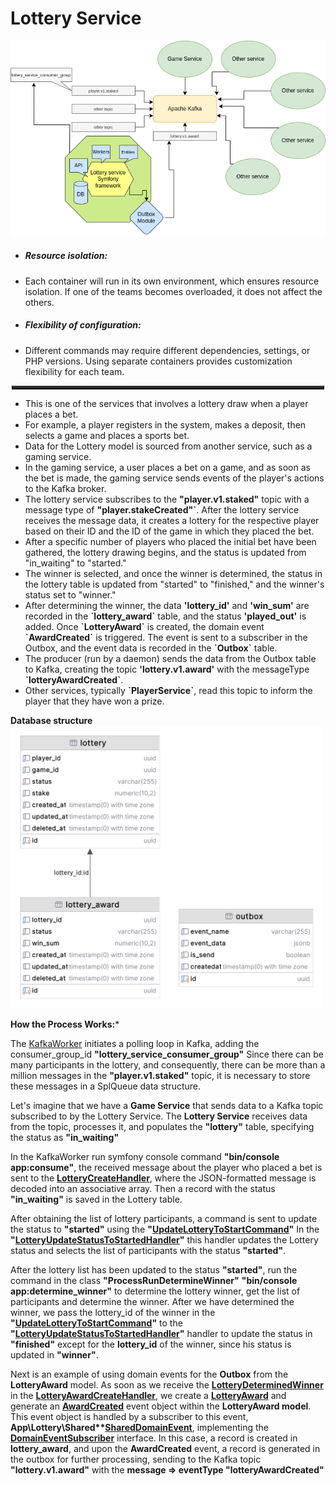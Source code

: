 <h1>Lottery Service</h1>

![dia.png](public%2FReadmeImg%2Fdia.png)

<ul>
<li>
<h5>Resource isolation:</h5>
</li>
<li>Each container will run in its own environment, which ensures resource isolation. If one of the teams becomes overloaded, it does not affect the others.</li>
<li>
<h5>
Flexibility of configuration:
</h5>
</li>
<li>Different commands may require different dependencies, settings, or PHP versions. Using separate containers provides customization flexibility for each team.</li>
</ul>

<div style="border-top: #2e3136; border-style: solid; margin: 2px"></div>
<ul>
<li>This is one of the services that involves a lottery draw when a player places a bet.</li>
<li>For example, a player registers in the system, makes a deposit, then selects a game and places a sports bet.</li>
<li>Data for the Lottery model is sourced from another service, such as a gaming service. </li>
<li>In the gaming service, a user places a bet on a game, and as soon as the bet is made, the gaming service sends events of the player's actions to the Kafka broker. </li>
<li>The lottery service subscribes to the <b>"player.v1.staked"</b> topic with a message type of <b>"player.stakeCreated"`</b>. After the lottery service receives the message data, it creates a lottery for the respective player based on their ID and the ID of the game in which they placed the bet.</li>
<li>After a specific number of players who placed the initial bet have been gathered, the lottery drawing begins, and the status is updated from "in_waiting" to "started." </li>
<li>The winner is selected, and once the winner is determined, the status in the lottery table is updated from "started" to "finished," and the winner's status set to "winner." </li>
<li>After determining the winner, the data <b>'lottery_id'</b> and <b>'win_sum'</b> are recorded in the <b>`lottery_award`</b> table, and the status <b>'played_out'</b> is added. Once <b>`LotteryAward`</b> is created, the domain event <b>`AwardCreated`</b> is triggered. The event is sent to a subscriber in the Outbox, and the event data is recorded in the <b>`Outbox`</b> table. </li>
<li>The producer (run by a daemon) sends the data from the Outbox table to Kafka, creating the topic <b>'lottery.v1.award'</b> with the messageType <b>`lotteryAwardCreated`</b>.  </li>
<li>Other services, typically <b>`PlayerService`</b>, read this topic to inform the player that they have won a prize.</li>
</ul>


**Database structure**
<img src="public/ReadmeImg/db-gram.png" alt="image" style="width:500px;height:auto;">

**How the Process Works:***

The [KafkaWorker](src%2FCore%2FWorker%2FKafka%2FKafkaWorker.php) initiates a polling loop in Kafka, adding the consumer_group_id **"lottery_service_consumer_group"** Since there can be many participants in the lottery, and consequently, there can be more than a million messages in the **"player.v1.staked"** topic, it is necessary to store these messages in a SplQueue data structure.

Let's imagine that we have a **Game Service** that sends data to a Kafka topic subscribed to by the Lottery Service. The **Lottery Service** receives data from the topic, processes it, and populates the **"lottery"** table, specifying the status as **"in_waiting"**

In the KafkaWorker run symfony console command **"bin/console app:consume"**, the received message about the player who placed a bet is sent to the **[LotteryCreateHandler](src%2FLottery%2FApplication%2FUseCase%2FLotteryCreateHandler.php)**, where the JSON-formatted message is decoded into an associative array. Then a record with the status **"in_waiting"** is saved in the Lottery table.

After obtaining the list of lottery participants, a command is sent to update the status to **"started"** using the **"[UpdateLotteryToStartCommand](src%2FLottery%2FApplication%2FCommand%2FUpdateLotteryToStartCommand.php)"** In the **"[LotteryUpdateStatusToStartedHandler](src%2FLottery%2FApplication%2FUseCase%2FLotteryUpdateStatusToStartedHandler.php)"** this handler updates the Lottery status and selects the list of participants with the status **"started"**.

After the lottery list has been updated to the status **"started"**, run the command in the class **"ProcessRunDetermineWinner"** **"bin/console app:determine_winner"** to determine the lottery winner, get the list of participants and determine the winner. After we have determined the winner, we pass the lottery_id of the winner in the **"[UpdateLotteryToStartCommand](src%2FLottery%2FApplication%2FCommand%2FUpdateLotteryToStartCommand.php)"** to the **"[LotteryUpdateStatusToStartedHandler](src%2FLottery%2FApplication%2FUseCase%2FLotteryUpdateStatusToStartedHandler.php)"** handler to update the status in **"finished"** except for the **lottery_id** of the winner, since his status is updated in **"winner"**.

Next is an example of using domain events for the **Outbox** from the **LotteryAward** model. As soon as we receive the **[LotteryDeterminedWinner](src%2FLottery%2FApplication%2FEvents%2FEventData%2FLotteryDeterminedWinner.php)** in the **[LotteryAwardCreateHandler](src%2FLottery%2FApplication%2FUseCase%2FLotteryAwardCreateHandler.php)**, we create a **[LotteryAward](src%2FLottery%2FModel%2FLotteryAward.php)** and generate an **[AwardCreated](src%2FLottery%2FModel%2FEvents%2FAwardCreated.php)** event object within the **LotteryAward model**. This event object is handled by a subscriber to this event, **App\Lottery\Shared\**[SharedDomainEvent](src%2FLottery%2FShared%2FSharedDomainEvent.php)**, implementing the **[DomainEventSubscriber](src%2FLottery%2FApplication%2FEvents%2FDomainEvents%2FSubscriber%2FDomainEventSubscriber.php)** interface. In this case, a record is created in **lottery_award**, and upon the **AwardCreated** event, a record is generated in the outbox for further processing, sending to the Kafka topic **"lottery.v1.award"** with the **message => eventType "lotteryAwardCreated"**